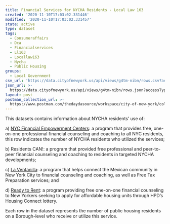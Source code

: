 ```yaml
---
title: Financial Services for NYCHA Residents - Local Law 163
created: '2020-11-10T17:03:02.331446'
modified: '2020-11-10T17:03:02.331457'
state: active
type: dataset
tags:
  - Consumeraffairs
  - Dca
  - Financialservices
  - Ll163
  - Locallaw163
  - Nycha
  - Public Housing
groups:
  - Local Government
csv_url: 'https://data.cityofnewyork.us/api/views/g4tm-nibn/rows.csv?accessType=DOWNLOAD'
json_url: >-
  https://data.cityofnewyork.us/api/views/g4tm-nibn/rows.json?accessType=DOWNLOAD
layout: post
postman_collection_url: >-
  https://www.postman.com/thedaydasource/workspace/city-of-new-york/collection/15909983-111ad930-bd2d-4bf2-b029-d5f8a40cdcac
---
```

This datasets contains information about NYCHA residents’ use of:

a) <a href="https://www1.nyc.gov/site/dca/consumers/get-free-financial-counseling.page">NYC Financial Empowerment Centers</a>: a program that provides free, one-on-one professional financial counseling and coaching to all NYC residents, this row indicates the number of NYCHA residents who utilized the services; 

b) Residents CAN!: a program that provided free professional and peer-to-peer financial counseling and coaching to residents in targeted NYCHA developments;

c) <a href="https://www1.nyc.gov/site/dca/media/pr031416.page">La Ventanilla</a>: a program that helps connect the Mexican community in New York City to financial counseling and coaching, as well as Free Tax Preparation services; and 

d) <a href="https://www1.nyc.gov/site/hpd/renters/ready-to-rent.page">Ready to Rent</a>: a program providing free one-on-one financial counseling to New Yorkers seeking to apply for affordable housing units through HPD’s Housing Connect lottery.

Each row in the dataset represents the number of public housing residents on a Borough-level who receive or utilize this service.
